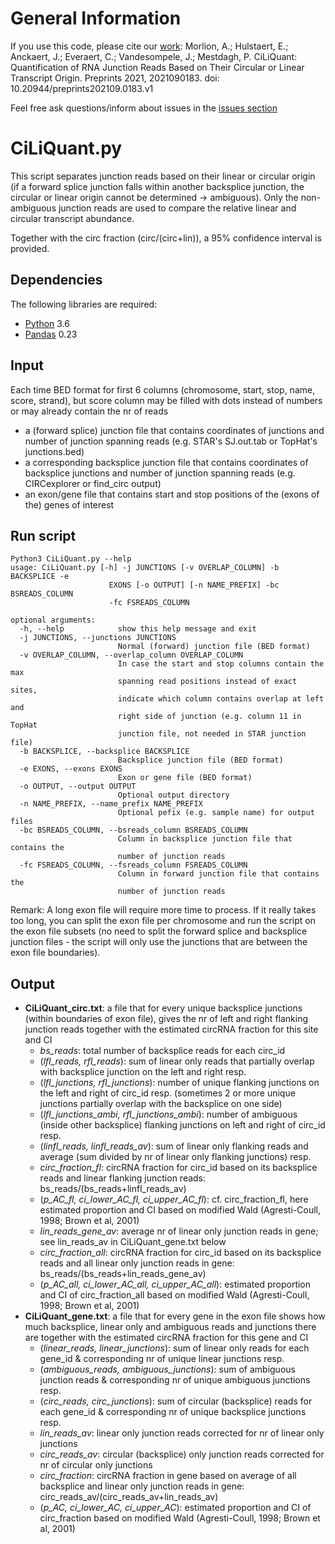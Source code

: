 # General Information

If you use this code, please cite our [work](https://www.preprints.org/manuscript/202109.0183/v1):
Morlion, A.; Hulstaert, E.; Anckaert, J.; Everaert, C.; Vandesompele, J.; Mestdagh, P. CiLiQuant: Quantification of RNA Junction Reads Based on Their Circular or Linear Transcript Origin. Preprints 2021, 2021090183. doi: 10.20944/preprints202109.0183.v1

Feel free ask questions/inform about issues in the [issues section](https://github.com/OncoRNALab/CiLiQuant/issues)

# CiLiQuant.py

This script separates junction reads based on their linear or circular origin (if a forward splice junction falls within another backsplice junction, the circular or linear origin cannot be determined -> ambiguous). Only the non-ambiguous junction reads are used to compare the relative linear and circular transcript abundance. 

Together with the circ fraction (circ/(circ+lin)), a 95% confidence interval is provided.

## Dependencies
The following libraries are required:
* [Python](https://www.python.org) 3.6
* [Pandas](https://pandas.pydata.org) 0.23

## Input
Each time BED format for first 6 columns (chromosome, start, stop, name, score, strand), but score column may be filled with dots instead of numbers or may already contain the nr of reads
- a (forward splice) junction file that contains coordinates of junctions and number of junction spanning reads (e.g. STAR's SJ.out.tab or TopHat's junctions.bed)
- a corresponding backsplice junction file that contains coordinates of backsplice junctions and number of junction spanning reads (e.g. CIRCexplorer or find_circ output)
- an exon/gene file that contains start and stop positions of the (exons of the) genes of interest

## Run script
```
Python3 CiLiQuant.py --help                                                                       
usage: CiLiQuant.py [-h] -j JUNCTIONS [-v OVERLAP_COLUMN] -b BACKSPLICE -e
                      EXONS [-o OUTPUT] [-n NAME_PREFIX] -bc BSREADS_COLUMN
                      -fc FSREADS_COLUMN

optional arguments:
  -h, --help            show this help message and exit
  -j JUNCTIONS, --junctions JUNCTIONS
                        Normal (forward) junction file (BED format)
  -v OVERLAP_COLUMN, --overlap_column OVERLAP_COLUMN
                        In case the start and stop columns contain the max
                        spanning read positions instead of exact sites,
                        indicate which column contains overlap at left and
                        right side of junction (e.g. column 11 in TopHat
                        junction file, not needed in STAR junction file)
  -b BACKSPLICE, --backsplice BACKSPLICE
                        Backsplice junction file (BED format)
  -e EXONS, --exons EXONS
                        Exon or gene file (BED format)
  -o OUTPUT, --output OUTPUT
                        Optional output directory
  -n NAME_PREFIX, --name_prefix NAME_PREFIX
                        Optional pefix (e.g. sample name) for output files
  -bc BSREADS_COLUMN, --bsreads_column BSREADS_COLUMN
                        Column in backsplice junction file that contains the
                        number of junction reads
  -fc FSREADS_COLUMN, --fsreads_column FSREADS_COLUMN
                        Column in forward junction file that contains the
                        number of junction reads
```
Remark: A long exon file will require more time to process.
If it really takes too long, you can split the exon file per chromosome and run the script on the exon file subsets (no need to split the forward splice and backsplice junction files - the script will only use the junctions that are between the exon file boundaries).

## Output
- **CiLiQuant_circ.txt**: a file that for every unique backsplice junctions (within boundaries of exon file), gives the nr of left and right flanking junction reads together with the estimated circRNA fraction for this site and CI	
  - *bs_reads*: total number of backsplice reads for each circ_id
  - (*lfl_reads, rfl_reads*): sum of linear only reads that partially overlap with backsplice junction on the left and right resp.
  - (*lfl_junctions, rfl_junctions*): number of unique flanking junctions on the left and right of circ_id resp. (sometimes 2 or more unique junctions partially overlap with the backsplice on one side)
  - (*lfl_junctions_ambi, rfl_junctions_ambi*): number of ambiguous (inside other backsplice) flanking junctions on left and right of circ_id resp.
  - (*linfl_reads, linfl_reads_av*): sum of linear only flanking reads and average (sum divided by nr of linear only flanking junctions) resp.
  - *circ_fraction_fl*: circRNA fraction for circ_id based on its backsplice reads and linear flanking junction reads: bs_reads/(bs_reads+linfl_reads_av)
  - (*p_AC_fl, ci_lower_AC_fl, ci_upper_AC_fl*): cf. circ_fraction_fl, here estimated proportion and CI based on modified Wald (Agresti-Coull, 1998; Brown et al, 2001)
  - *lin_reads_gene_av*: average nr of linear only junction reads in gene; see lin_reads_av in CiLiQuant_gene.txt below
  - *circ_fraction_all*: circRNA fraction for circ_id based on its backsplice reads and all linear only junction reads in gene: bs_reads/(bs_reads+lin_reads_gene_av)
  - (*p_AC_all, ci_lower_AC_all, ci_upper_AC_all*): estimated proportion and CI of circ_fraction_all based on modified Wald (Agresti-Coull, 1998; Brown et al, 2001)
- **CiLiQuant_gene.txt**: a file that for every gene in the exon file shows how much backsplice, linear only and ambiguous reads and junctions there are together with the estimated circRNA fraction for this gene and CI
  - (*linear_reads, linear_junctions*): sum of linear only reads for each gene_id & corresponding nr of unique linear junctions resp.
  - (*ambiguous_reads, ambiguous_junctions*): sum of ambiguous junction reads & corresponding nr of unique ambiguous junctions resp.
  - (*circ_reads, circ_junctions*): sum of circular (backsplice) reads for each gene_id & corresponding nr of unique backsplice junctions resp.
  - *lin_reads_av*: linear only junction reads corrected for nr of linear only junctions
  - *circ_reads_av*: circular (backsplice) only junction reads corrected for nr of circular only junctions
  - *circ_fraction*: circRNA fraction in gene based on average of all backsplice and linear only junction reads in gene: circ_reads_av/(circ_reads_av+lin_reads_av)
  - (*p_AC, ci_lower_AC, ci_upper_AC*): estimated proportion and CI of circ_fraction based on modified Wald (Agresti-Coull, 1998; Brown et al, 2001)
